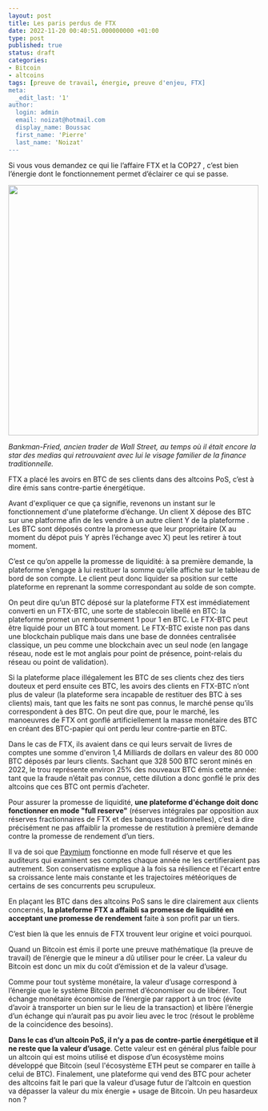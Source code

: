 ```yaml
---
layout: post
title: Les paris perdus de FTX
date: 2022-11-20 00:40:51.000000000 +01:00
type: post
published: true
status: draft
categories:
- Bitcoin
- altcoins
tags: [preuve de travail, énergie, preuve d'enjeu, FTX]
meta:
  _edit_last: '1'
author:
  login: admin
  email: noizat@hotmail.com
  display_name: Boussac
  first_name: 'Pierre'
  last_name: 'Noizat'
---
```



Si vous vous demandez ce qui lie l’affaire FTX et la COP27 , c’est bien l’énergie dont le fonctionnement permet d’éclairer ce qui se passe.

<div><img src="{{ site.baseurl }}/assets/Bankman.JPG" width='500'></div>

_Bankman-Fried, ancien trader de Wall Street, au temps où il était encore la star des medias qui retrouvaient avec lui le visage familier de la finance traditionnelle._


FTX a placé les avoirs en BTC de ses clients dans des altcoins PoS, c’est à dire émis sans contre-partie énergétique. 

Avant d'expliquer ce que ça signifie, revenons un instant sur le fonctionnement d'une plateforme d’échange. Un client X dépose des BTC sur une platforme afin de les vendre à un autre client Y de la plateforme . Les BTC sont déposés contre la promesse que leur propriétaire (X au moment du dépot puis Y après l’échange avec X) peut les retirer à tout moment.
 
C’est ce qu’on appelle la promesse de liquidité: à sa première demande, la plateforme s’engage à lui restituer la somme qu’elle affiche sur le tableau de bord de son compte. Le client peut donc liquider sa position sur cette plateforme en reprenant la somme correspondant au solde de son compte.

On peut dire qu’un BTC déposé sur la plateforme FTX est immédiatement converti en un FTX-BTC, une sorte de stablecoin libellé en BTC: la plateforme promet un remboursement 1 pour 1 en BTC. Le FTX-BTC peut être liquidé pour un BTC à tout moment. Le FTX-BTC existe non pas dans une blockchain publique mais dans une base de données centralisée classique, un peu comme une blockchain avec un seul node (en langage réseau, node est le mot anglais pour point de présence, point-relais du réseau ou point de validation).

Si la plateforme place illégalement les BTC de ses clients chez des tiers douteux et perd ensuite ces BTC, les avoirs des clients en FTX-BTC n’ont plus de valeur (la plateforme sera incapable de restituer des BTC à ses clients) mais, tant que les faits ne sont pas connus, le marché pense qu’ils correspondent à des BTC. 
On peut dire que, pour le marché, les manoeuvres de FTX ont gonflé artificiellement la masse monétaire des BTC en créant des BTC-papier qui ont perdu leur contre-partie en BTC.

Dans le cas de FTX, ils avaient dans ce qui leurs servait de livres de comptes une somme d'environ 1,4 Milliards de dollars en valeur des 80 000 BTC déposés par leurs clients. Sachant que 328 500 BTC seront minés en 2022, le trou représente environ 25% des nouveaux BTC émis cette année: tant que la fraude n’était pas connue, cette dilution a donc gonflé le prix des altcoins que ces BTC ont permis d’acheter.

Pour assurer la promesse de liquidité, **une plateforme d'échange doit donc fonctionner en mode "full reserve"** (réserves intégrales par opposition aux réserves fractionnaires de FTX et des banques traditionnelles), c’est à dire précisément ne pas affaiblir la promesse de restitution à première demande contre la promesse de rendement d’un tiers. 

Il va de soi que [Paymium](https://paymium.com) fonctionne en mode full réserve et que les auditeurs qui examinent ses comptes chaque année ne les certifieraient pas autrement. Son conservatisme explique à la fois sa résilience et l'écart entre sa croissance lente mais constante et les trajectoires météoriques de certains de ses concurrents peu scrupuleux.

En plaçant les BTC dans des altcoins PoS sans le dire clairement aux clients concernés, **la plateforme FTX a affaibli sa promesse de liquidité en acceptant une promesse de rendement** faite à son profit par un tiers.

C’est bien là que les ennuis de FTX trouvent leur origine et voici pourquoi. 

Quand un Bitcoin est émis il porte une preuve mathématique (la preuve de travail) de l’énergie que le mineur a dû utiliser pour le créer.
La valeur du Bitcoin est donc un mix du coût d’émission et de la valeur d’usage.

Comme pour tout système monétaire, la valeur d’usage correspond à l’énergie que le système Bitcoin permet d’économiser ou de libérer. Tout échange monétaire économise de l’énergie par rapport à un troc (évite d’avoir à transporter un bien sur le lieu de la transaction) et libère l’énergie d’un échange qui n’aurait pas pu avoir lieu avec le troc (résout le problème de la coincidence des besoins).

**Dans le cas d’un altcoin PoS, il n’y a pas de contre-partie énergétique et il ne reste que la valeur d’usage**. Cette valeur est en général plus faible pour un altcoin qui est moins utilisé et dispose d’un écosystème moins développé que Bitcoin (seul l'écosystème ETH peut se comparer en taille à celui de BTC).
Finalement, une plateforme qui vend des BTC pour acheter des altcoins fait le pari que la valeur d’usage futur de l’altcoin en question va dépasser la valeur du mix énergie + usage de Bitcoin. Un peu hasardeux non ?